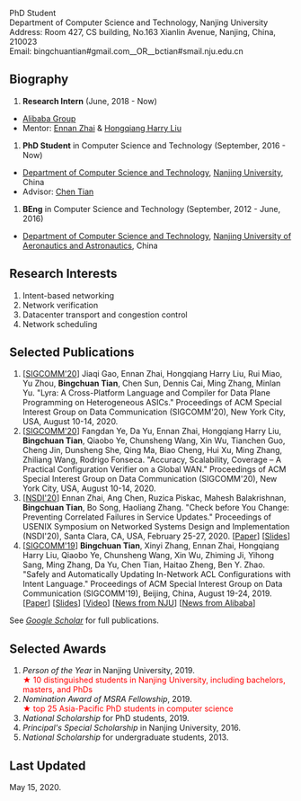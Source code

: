 PhD Student  
Department of Computer Science and Technology, Nanjing University  
Address: Room 427, CS building, No.163 Xianlin Avenue, Nanjing, China, 210023  
Email: bingchuantian#gmail.com__OR__bctian#smail.nju.edu.cn 


## Biography
1. **Research Intern** (June, 2018 - Now)  
  * [Alibaba Group](https://www.alibabagroup.com/en/global/home)  
  * Mentor: [Ennan Zhai](https://ennanzhai.github.io/) & [Hongqiang Harry Liu](http://www.hongqiangliu.com/)
1. **PhD Student** in Computer Science and Technology (September, 2016 - Now)  
  * [Department of Computer Science and Technology](http://cs.nju.edu.cn/), [Nanjing University](https://www.nju.edu.cn/), China  
  * Advisor: [Chen Tian](https://cs.nju.edu.cn/tianchen/)
1. **BEng** in Computer Science and Technology (September, 2012 - June, 2016)  
  * [Department of Computer Science and Technology](http://cs.nuaa.edu.cn/), [Nanjing University of Aeronautics and Astronautics](http://www.nuaa.edu.cn/), China

## Research Interests
1. Intent-based networking
1. Network verification
1. Datacenter transport and congestion control 
1. Network scheduling

## Selected Publications
1. \[[SIGCOMM'20](http://conferences.sigcomm.org/sigcomm/2020/)\] 
  Jiaqi Gao, Ennan Zhai, Hongqiang Harry Liu, Rui Miao, Yu Zhou, **Bingchuan Tian**, Chen Sun, Dennis Cai, Ming Zhang, Minlan Yu. 
  "Lyra: A Cross-Platform Language and Compiler for Data Plane Programming on Heterogeneous ASICs." 
  Proceedings of ACM Special Interest Group on Data Communication (SIGCOMM'20), New York City, USA, August 10-14, 2020.
1. \[[SIGCOMM'20](http://conferences.sigcomm.org/sigcomm/2020/)\] 
  Fangdan Ye, Da Yu, Ennan Zhai, Hongqiang Harry Liu, **Bingchuan Tian**, Qiaobo Ye, Chunsheng Wang, Xin Wu, Tianchen Guo, Cheng Jin, Dunsheng She, Qing Ma, Biao Cheng, Hui Xu, Ming Zhang, Zhiliang Wang, Rodrigo Fonseca. 
  "Accuracy, Scalability, Coverage – A Practical Configuration Verifier on a Global WAN." 
  Proceedings of ACM Special Interest Group on Data Communication (SIGCOMM'20), New York City, USA, August 10-14, 2020.
1. \[[NSDI'20](https://www.usenix.org/conference/nsdi20)\] 
  Ennan Zhai, Ang Chen, Ruzica Piskac, Mahesh Balakrishnan, **Bingchuan Tian**, Bo Song, Haoliang Zhang.
  "Check before You Change: Preventing Correlated Failures in Service Updates." 
  Proceedings of USENIX Symposium on Networked Systems Design and Implementation (NSDI'20), Santa Clara, CA, USA, February 25-27, 2020. 
  \[[Paper](https://www.usenix.org/conference/nsdi20/presentation/zhai)\] 
  \[[Slides](https://www.usenix.org/sites/default/files/conference/protected-files/nsdi20_slides_zhai.pdf)\] 
1. \[[SIGCOMM'19](http://conferences.sigcomm.org/sigcomm/2019/)\] 
  **Bingchuan Tian**, Xinyi Zhang, Ennan Zhai, Hongqiang Harry Liu, Qiaobo Ye, Chunsheng Wang, Xin Wu, Zhiming Ji, Yihong Sang, Ming Zhang, Da Yu, Chen Tian, Haitao Zheng, Ben Y. Zhao. 
  "Safely and Automatically Updating In-Network ACL Configurations with Intent Language." 
  Proceedings of ACM Special Interest Group on Data Communication (SIGCOMM'19), Beijing, China, August 19-24, 2019. 
  \[[Paper](https://doi.org/10.1145/3341302.3342088)\] 
  \[[Slides](http://conferences.sigcomm.org/sigcomm/2019/files/slides/paper_5_2.pdf)\] 
  \[[Video](https://dl.acm.org/ft_gateway.cfm?id=3342088&ftid=2080733&dwn=1&CFID=153853516)\] 
  \[[News from NJU](http://news.nju.edu.cn/show_article_12_53506)\] 
  \[[News from Alibaba](https://mp.weixin.qq.com/s/31ERUKkLigExNVLdPZhEeg)\] 

See [_Google Scholar_](https://scholar.google.com/citations?user=yAaafq4AAAAJ&hl=en) for full publications.

## Selected Awards
1. _Person of the Year_ in Nanjing University, 2019. <br> <font color="red"> ★ 10 distinguished students in Nanjing University, including bachelors, masters, and PhDs </font>
1. _Nomination Award of MSRA Fellowship_, 2019. <br> <font color="red"> ★ top 25 Asia-Pacific PhD students in computer science </font>
1. _National Scholarship_ for PhD students, 2019.
1. _Principal's Special Scholarship_ in Nanjing University, 2016.
1. _National Scholarship_ for undergraduate students, 2013.

## Last Updated
May 15, 2020.

